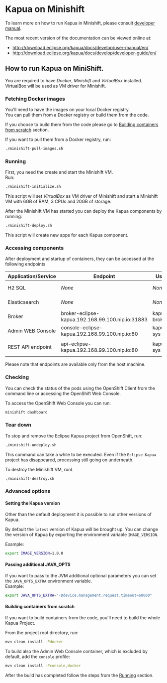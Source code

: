 # Kapua on Minishift

To learn more on how to run Kapua in Minishift, please consult [developer manual](https://github.com/eclipse/kapua/blob/develop/docs/developer-guide/en/running.md#minishift).

The most recent version of the documentation can be viewed online at:

* http://download.eclipse.org/kapua/docs/develop/user-manual/en/
* http://download.eclipse.org/kapua/docs/develop/developer-guide/en/

## How to run Kapua on MiniShift.

You are required to have _Docker_, _Minishift_ and _VirtualBox_ installed.<br>
VirtualBox will be used as VM driver for Minishift.

### Fetching Docker images
You'll need to have the images on your local Docker registry.<br>
You can pull them from a Docker registry or build them from the code.

If you choose to build them from the code please go to [Building containers from scratch](#Building-containers-from-scratch) section.

If you want to pull them from a Docker registry, run:
```bash
./minishift-pull-images.sh
```

### Running
First, you need the create and start the Minishift VM.<br>
Run:
```bash
./minishift-initialize.sh
```
This script will set _VirtualBox_ as VM driver of Minishift and start a Minishift VM with 6GB of RAM, 3 CPUs and 20GB of storage.

After the Minishift VM has started you can deploy the Kapua components by running:
```bash
./minishift-deploy.sh
```
This script will create new apps for each Kapua component.

### Accessing components
After deployment and startup of containers, they can be accessed at the following endpoints

| Application/Service | Endpoint                                         | User         | Password       | Others                            |
|---------------------|--------------------------------------------------|--------------|----------------|-----------------------------------|
| H2 SQL              | _None_                                           | _None_       | _None_         | This service is not exposed       |
| Elasticsearch       | _None_                                           | _None_       | _None_         | This service is not exposed       |
| Broker              | broker-eclipse-kapua.192.168.99.100.nip.io:31883 | kapua-broker | kapua-password |                                   |
| Admin WEB Console   | console-eclipse-kapua.192.168.99.100.nip.io:80   | kapua-sys    | kapua-password |                                   |
| REST API endpoint   | api-eclipse-kapua.192.168.99.100.nip.io:80       | kapua-sys    | kapua-password | API KEY: `12345678kapua-password` |

Please note that endpoints are available only from the host machine.

### Checking
You can check the status of the pods using the OpenShift Client from the command line or accessing the OpenShift Web Console.

To access the OpenShift Web Console you can run:
```bash
minishift dashboard
```

### Tear down
To stop and remove the Eclipse Kapua project from OpenShift, run:
```bash
./minishift-undeploy.sh
```
This command can take a while to be executed. Even if the `Eclipse Kapua` project has disappeared, processing still going on underneath.

To destroy the Minishift VM, runL
```bash
./minishift-destroy.sh
```

### Advanced options

#### Setting the Kapua version
Other than the default deployment it is possible to run other versions of Kapua.

By default the `latest` version of Kapua will be brought up.
You can change the version of Kapua by exporting the environment variable `IMAGE_VERSION`.

Example:
```bash
export IMAGE_VERSION=1.0.0
``` 

#### Passing additional JAVA_OPTS
If you want to pass to the JVM additional optional parameters you can set the `JAVA_OPTS_EXTRA` environment variable.<br>
Example:
```bash
export JAVA_OPTS_EXTRA="-Ddevice.management.request.timeout=60000"
``` 

#### Building containers from scratch
If you want to build containers from the code, you'll need to build the whole Kapua Project.

From the project root directory, run:
```bash
mvn clean install -Pdocker
```

To build also the Admin Web Console container, which is excluded by default, add the `console` profile:
```bash
mvn clean install -Pconsole,docker
```

After the build has completed follow the steps from the [Running](#Running) section.